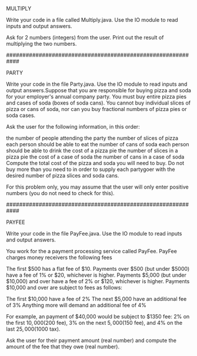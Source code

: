 MULTIPLY

Write your code in a file called Multiply.java. Use the IO module to read inputs and output answers.

Ask for 2 numbers (integers) from the user. Print out the result of multiplying the two numbers.



############################################################

PARTY

Write your code in the file Party.java. Use the IO module to read inputs and output answers.Suppose that you are responsible for buying pizza and soda for your employer's annual company party. You must buy entire pizza pies and cases of soda (boxes of soda cans). You cannot buy individual slices of pizza or cans of soda, nor can you buy fractional numbers of pizza pies or soda cases.

Ask the user for the following information, in this order:

the number of people attending the party
the number of slices of pizza each person should be able to eat
the number of cans of soda each person should be able to drink
the cost of a pizza pie
the number of slices in a pizza pie
the cost of a case of soda
the number of cans in a case of soda
Compute the total cost of the pizza and soda you will need to buy. Do not buy more than you need to in order to supply each partygoer with the desired number of pizza slices and soda cans.

For this problem only, you may assume that the user will only enter positive numbers (you do not need to check for this).



############################################################

PAYFEE

Write your code in the file PayFee.java. Use the IO module to read inputs and output answers.

You work for the a payment processing service called PayFee. PayFee charges money receivers the following fees


The first $500 has a flat fee of $10.
Payments over $500 (but under $5000) have a fee of 1% or $20, whichever is higher.
Payments $5,000 (but under $10,000)  and over have a fee of 2% or $120, whichever is higher.
Payments $10,000 and over are subject to fees as follows:

The first $10,000 have a fee of 2%
The next $5,000 have an additional fee of 3%
Anything more will demand an additional fee of 4%

For example, an payment of $40,000 would be subject to $1350 fee: 2% on the first $10,000 ($200 fee), 3% on the next $5,000 ($150 fee), and 4% on the last $25,000 ($1000 tax).

Ask the user for their payment amount (real number) and compute the amount of the fee that they owe (real number).
